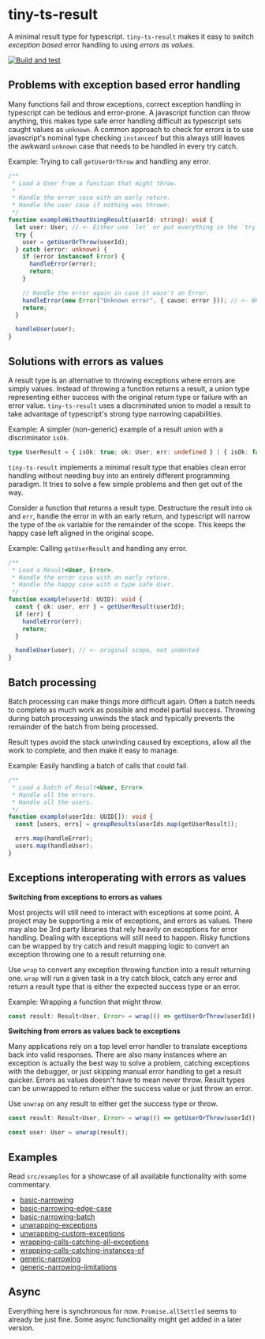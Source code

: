 # tiny-ts-result

A minimal result type for typescript. `tiny-ts-result` makes it easy to switch _exception based_ error
handling to using _errors as values_.

[![Build and test](https://github.com/notimeco/tiny-ts-result/actions/workflows/main.yml/badge.svg)](https://github.com/notimeco/tiny-ts-result/actions/workflows/main.yml)

## Problems with exception based error handling

Many functions fail and throw exceptions, correct exception handling in typescript can be tedious and error-prone. A
javascript function can throw anything, this makes type safe error handling difficult as typescript sets caught
values as `unknown`. A common approach to check for errors is to use javascript's nominal type checking `instanceof`
but this always still leaves the awkward `unknown` case that needs to be handled in every try catch.

Example: Trying to call `getUserOrThrow` and handling any error.

```typescript
/**
 * Load a User from a function that might throw.
 *
 * Handle the error case with an early return.
 * Handle the user case if nothing was thrown.
 */
function exampleWithoutUsingResult(userId: string): void {
  let user: User; // <- Either use `let` or put everything in the `try` scope.
  try {
    user = getUserOrThrow(userId);
  } catch (error: unknown) {
    if (error instanceof Error) {
      handleError(error);
      return;
    }

    // Handle the error again in case it wasn't an Error.
    handleError(new Error("Unknown error", { cause: error })); // <- What is this?
    return;
  }

  handleUser(user);
}
```

## Solutions with errors as values

A result type is an alternative to throwing exceptions where errors are simply values. Instead of throwing a function
returns a result, a union type representing either success with the original return type or failure with an error
value. `tiny-ts-result` uses a discriminated union to model a result to take advantage of typescript's strong type
narrowing capabilities.

Example: A simpler (non-generic) example of a result union with a discriminator `isOk`.

```typescript
type UserResult = { isOk: true; ok: User; err: undefined } | { isOk: false; ok: undefined; err: Error };
```

`tiny-ts-result` implements a minimal result type that enables clean error handling without needing buy into an
entirely different programming paradigm. It tries to solve a few simple problems and then get out of the way.

Consider a function that returns a result type. Destructure the result into `ok` and `err`, handle the error in with
an early return, and typescript will narrow the type of the `ok` variable for the remainder of the scope. This keeps
the happy case left aligned in the original scope.

Example: Calling `getUserResult` and handling any error.

```typescript
/**
 * Load a Result<User, Error>.
 * Handle the error case with an early return.
 * Handle the happy case with a type safe User.
 */
function example(userId: UUID): void {
  const { ok: user, err } = getUserResult(userId);
  if (err) {
    handleError(err);
    return;
  }

  handleUser(user); // <- original scope, not indented
}
```

## Batch processing

Batch processing can make things more difficult again. Often a batch needs to complete as much work as possible
and model partial success. Throwing during batch processing unwinds the stack and typically prevents the remainder
of the batch from being processed.

Result types avoid the stack unwinding caused by exceptions, allow all the work to complete, and then make it easy
to manage.

Example: Easily handling a batch of calls that could fail.

```typescript
/**
 * Load a batch of Result<User, Error>.
 * Handle all the errors.
 * Handle all the users.
 */
function example(userIds: UUID[]): void {
  const [users, errs] = groupResults(userIds.map(getUserResult));

  errs.map(handleError);
  users.map(handleUser);
}
```

## Exceptions interoperating with errors as values

**Switching from exceptions to errors as values**

Most projects will still need to interact with exceptions at some point. A project may be supporting a mix of
exceptions, and errors as values. There may also be 3rd party libraries that rely heavily on exceptions for error
handling. Dealing with exceptions will still need to happen. Risky functions can be wrapped by try catch and result
mapping logic to convert an exception throwing one to a result returning one.

Use `wrap` to convert any exception throwing function into a result returning one. `wrap` will run a given task in a
try catch block, catch any error and return a result type that is either the expected success type or an error.

Example: Wrapping a function that might throw.

```typescript
const result: Result<User, Error> = wrap(() => getUserOrThrow(userId));
```

**Switching from errors as values back to exceptions**

Many applications rely on a top level error handler to translate exceptions back into valid responses. There are
also many instances where an exception is actually the best way to solve a problem, catching exceptions with the
debugger, or just skipping manual error handling to get a result quicker. Errors as values doesn't have to mean never
throw. Result types can be unwrapped to return either the success value or just throw an error.

Use `unwrap` on any result to either get the success type or throw.

```typescript
const result: Result<User, Error> = wrap(() => getUserOrThrow(userId));

const user: User = unwrap(result);
```

## Examples

Read `src/examples` for a showcase of all available functionality with some commentary.

- [basic-narrowing](./src/examples/basic-narrowing.ts)
- [basic-narrowing-edge-case](./src/examples/basic-narrowing-edge-case.ts)
- [basic-narrowing-batch](./src/examples/basic-narrowing-batch.ts)
- [unwrapping-exceptions](./src/examples/unwrapping-exceptions.ts)
- [unwrapping-custom-exceptions](./src/examples/unwrapping-custom-exceptions.ts)
- [wrapping-calls-catching-all-exceptions](./src/examples/wrapping-calls-catching-all-exceptions.ts)
- [wrapping-calls-catching-instances-of](./src/examples/wrapping-calls-catching-instances-of.ts)
- [generic-narrowing](./src/examples/generic-narrowing.ts)
- [generic-narrowing-limitations](./src/examples/generic-narrowing-limitations.ts)

## Async

Everything here is synchronous for now. `Promise.allSettled` seems to already be just fine. Some async functionality
might get added in a later version.
